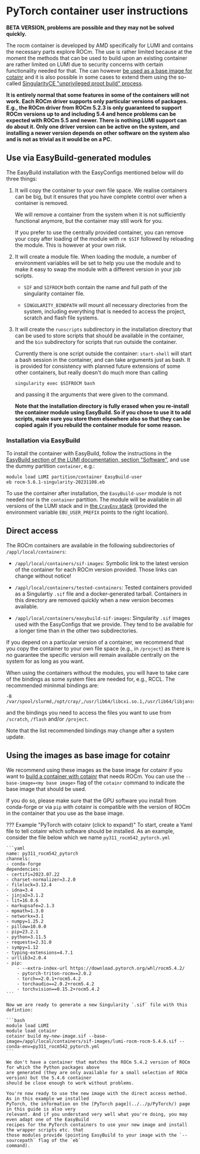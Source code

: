# PyTorch container user instructions

**BETA VERSION, problems are possible and they may not be solved quickly.**

The rocm container is developed by AMD specifically for LUMI and contains the
necessary parts explore ROCm. The use is rather limited because at the moment
the methods that can be used to build upon an existing container are rather
limited on LUMI due to security concerns with certain functionality needed for 
that. The can however
[be used as a base image for cotainr](index.md#using-the-images-as-base-image-for-cotainr)
and it is also possible in some cases to extend them using the so-called
[SingularityCE "unprivileged proot build" process](https://docs.sylabs.io/guides/3.11/user-guide/build_a_container.html#unprivilged-proot-builds).

**It is entirely normal that some features in some of the containers will not work.
Each ROCm driver supports only particular versions of packages. E.g., the ROCm 
driver from ROCm 5.2.3 is only guaranteed to support ROCm versions up to and including 5.4
and hence problems can be expected with ROCm 5.5 and newer. There is nothing LUMI
support can do about it. Only one driver version can be active on the system,
and installing a newer version depends on other software on the system also and
is not as trivial as it would be on a PC.**

## Use via EasyBuild-generated modules

The EasyBuild installation with the EasyConfigs mentioned below will do three things:

1.  It will copy the container to your own file space. We realise containers can be
    big, but it ensures that you have complete control over when a container is
    removed.
    
    We will remove a container from the system when it is not sufficiently functional
    anymore, but the container may still work for you.

    If you prefer to use the centrally provided container, you can remove your copy 
    after loading of the module with `rm $SIF` followed by reloading the module. This
    is however at your own risk. 

2.  It will create a module file. 
    When loading the module, a number of environment variables will
    be set to help you use the module and to make it easy to swap the module with a
    different version in your job scripts.
    
    -   `SIF` and `SIFROCM` both contain the name and full path of the singularity
        container file.
        
    -   `SINGULARITY_BINDPATH` will mount all necessary directories from the system,
        including everything that is needed to access the project, scratch and flash
        file systems.

3.  It will create the `runscripts` subdirectory in the installation directory that 
    can be used to store scripts that should be available in the container, and the
    `bin` subdirectory for scripts that run outside the container.

    Currently there is one script outside the container: `start-shell` will start a
    bash session in the container, and can take arguments just as bash. It is provided
    for consistency with planned future extensions of some other containers, but really
    doesn't do much more than calling

    ```
    singularity exec $SIFROCM bash
    ```

    and passing it the arguments that were given to the command.

    **Note that the installation directory is fully erased when you re-install the 
    container module using EasyBuild. So if you chose to use it to add scripts, make
    sure you store them elsewhere also so that they can be copied again if you 
    rebuild the container module for some reason.**


### Installation via EasyBuild

To install the container with EasyBuild, follow the instructions in the
[EasyBuild section of the LUMI documentation, section "Software"](https://docs.lumi-supercomputer.eu/software/installing/easybuild/),
and use the dummy partition `container`, e.g.:

```
module load LUMI partition/container EasyBuild-user
eb rocm-5.6.1-singularity-20231108.eb
```

To use the container after installation, the `EasyBuild-user` module is not needed nor
is the `container` partition. The module will be available in all versions of the LUMI stack
and in [the `CrayEnv` stack](https://docs.lumi-supercomputer.eu/runjobs/lumi_env/softwarestacks/#crayenv)
(provided the environment variable `EBU_USER_PREFIX` points to the right location).

## Direct access

The ROCm containers are available in the following subdirectories of `/appl/local/containers`:

-   `/appl/local/containers/sif-images`: Symbolic link to the latest version of the container
    for each ROCm version provided. Those links can change without notice!

-   `/appl/local/containers/tested-containers`: Tested containers provided as a Singulartiy `.sif` file
    and a docker-generated tarball. Containers in this directory are removed quickly when a new version
    becomes available.

-   `/appl/local/containers/easybuild-sif-images`: Singularity `.sif` images used with the EasyConfigs
    that we provide. They tend to be available for a longer time than in the other two subdirectories.

If you depend on a particular version of a container, we recommend that you copy the container to
your own file space (e.g., in `/project`) as there is no guarantee the specific version will remain
available centrally on the system for as long as you want.

When using the containers without the modules, you will have to take care of the bindings as some
system files are needed for, e.g., RCCL. The recommended mininmal bindings are:

```
-B /var/spool/slurmd,/opt/cray/,/usr/lib64/libcxi.so.1,/usr/lib64/libjansson.so.4
```

and the bindings you need to access the files you want to use from `/scratch`, `/flash` and/or `/project`.

Note that the list recommended bindings may change after a system update.

## Using the images as base image for cotainr

We recommend using these images as the base image for cotainr if you want to 
[build a container with cotainr](https://lumi-supercomputer-docs-preview.rahtiapp.fi/origin/pytorch/software/containers/singularity/#building-containers-using-the-cotainr-tool) 
that needs ROCm. You can use the `--base-image=<my base image>` flag of the `cotainr` command
to indicate the base image that should be used.

If you do so, please make sure that the GPU software you install from conda-forge or via `pip` 
with cotainr is compatible with the version of ROCm in the container that you use as the base
image.

??? Example "PyTorch with cotainr (click to expand)"
    To start, create a Yaml file to tell cotainr which software should be installed.
    As an example, consider the file below which we name `py311_rocm542_pytorch.yml`  

    ```yaml
    name: py311_rocm542_pytorch
    channels:
    - conda-forge
    dependencies:
    - certifi=2023.07.22
    - charset-normalizer=3.2.0
    - filelock=3.12.4
    - idna=3.4
    - jinja2=3.1.2
    - lit=16.0.6
    - markupsafe=2.1.3
    - mpmath=1.3.0
    - networkx=3.1
    - numpy=1.25.2
    - pillow=10.0.0
    - pip=23.2.1
    - python=3.11.5
    - requests=2.31.0
    - sympy=1.12
    - typing-extensions=4.7.1
    - urllib3=2.0.4
    - pip:
        - --extra-index-url https://download.pytorch.org/whl/rocm5.4.2/
        - pytorch-triton-rocm==2.0.2
        - torch==2.0.1+rocm5.4.2
        - torchaudio==2.0.2+rocm5.4.2
        - torchvision==0.15.2+rocm5.4.2
    ```

    Now we are ready to generate a new Singularity `.sif` file with this defintion:

    ```bash
    module load LUMI
    module load cotainr
    cotainr build my-new-image.sif --base-image=/appl/local/containers/sif-images/lumi-rocm-rocm-5.4.6.sif --conda-env=py311_rocm542_pytorch.yml
    ```

    We don't have a container that matches the ROCm 5.4.2 version of ROCm for which the Python packages above
    are generated (they are only available for a small selection of ROCm version) but the 5.4.6 container
    should be close enough to work without problems.

    You're now ready to use the new image with the direct access method. As in this example we installed
    PyTorch, the information on the [PyTorch page](../../p/PyTorch/) page in this guide is also very
    relevant. And if you understand very well what you're doing, you may even adapt one of the EasyBuild
    recipes for the PyTorch containers to use your new image and install the wrapper scripts etc. that 
    those modules provide (pointing EasyBuild to your image with the `--sourcepath` flag of the `eb` 
    command).


